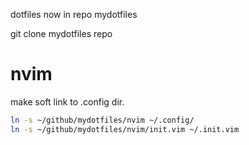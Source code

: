 
dotfiles now in repo mydotfiles

git clone mydotfiles repo

# nvim
make soft link to .config dir.
```sh
ln -s ~/github/mydotfiles/nvim ~/.config/
ln -s ~/github/mydotfiles/nvim/init.vim ~/.init.vim
```





